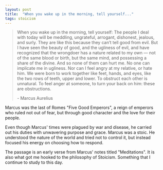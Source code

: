 ```yaml
---
layout: post
title:  "When you wake up in the morning, tell yourself..."
tags: stoicism
---
```

> When you wake up in the morning, tell yourself: The people I deal with today will be meddling, ungrateful, arrogant, dishonest, jealous, and surly. They are like this because they can’t tell good from evil. But I have seen the beauty of good, and the ugliness of evil, and have recognized that the wrongdoer has a nature related to my own — not of the same blood or birth, but the same mind, and possessing a share of the divine. And so none of them can hurt me. No one can implicate me in ugliness. Nor can I feel angry at my relative, or hate him. We were born to work together like feet, hands, and eyes, like the two rows of teeth, upper and lower. To obstruct each other is unnatural. To feel anger at someone, to turn your back on him: these are obstructions.
> 
> \- Marcus Aurelius

Marcus was the last of Romes "Five Good Emperors",
a reign of emperors who ruled not out of fear, 
but through good character and the love for their people.

Even though Marcus' times were plagued by war and disease,
he carried out his duties with unwavering purpose and grace.
Marcus was a stoic. 
He understood the nature of the world and tried not to control it,
but instead focused his energy on choosing how to respond.

The passage is an early verse from Marcus' notes titled "Meditations".
It is also what got me hooked to the philosophy of Stoicism.
Something that I continue to study to this day.